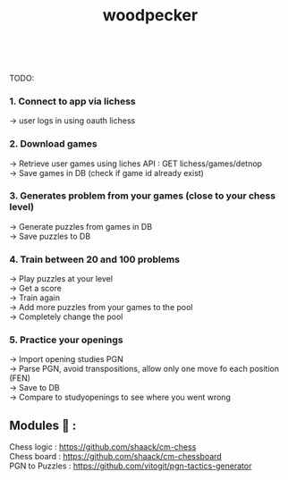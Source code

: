 <p align="center"></p>
<div align="center">
  <h1>
    <br/>
    <br />
    <br />
    woodpecker
    <br />
    <br />
    <br />
  </h1>
  <sup>
</div>

TODO:
### 1. Connect to app via lichess

-> user logs in using oauth lichess

### 2. Download games

-> Retrieve user games using liches API : GET lichess/games/detnop\
-> Save games in DB (check if game id already exist)

### 3. Generates problem from your games (close to your chess level)

-> Generate puzzles from games in DB\
-> Save puzzles to DB

### 4. Train between 20 and 100 problems

-> Play puzzles at your level\
-> Get a score\
-> Train again\
-> Add more puzzles from your games to the pool\
-> Completely change the pool

### 5. Practice your openings

-> Import opening studies PGN\
-> Parse PGN, avoid transpositions, allow only one move fo each position (FEN)\
-> Save to DB\
-> Compare to studyopenings to see where you went wrong

## Modules 🙏 :

Chess logic : https://github.com/shaack/cm-chess \
Chess board : https://github.com/shaack/cm-chessboard \
PGN to Puzzles : https://github.com/vitogit/pgn-tactics-generator
